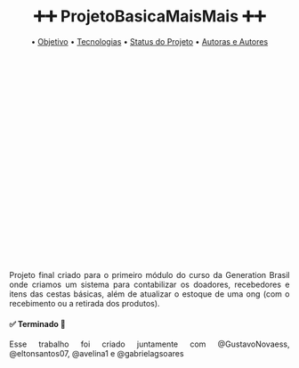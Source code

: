 <h1 align = "center"> ➕➕ ProjetoBasicaMaisMais ➕➕ </h1>

<p align="center">
 • <a href="#objetivo">Objetivo</a>
 • <a href="#tecnologias">Tecnologias</a> 
 • <a href="#status">Status do Projeto</a> •
 <a href="#autorxs">Autoras e Autores</a>
</p>
<br/><br/><br/><br/><br/><br/><br/><br/><br/><br/><br/><br/><br/><br/><br/><br/><br/><br/><br/><br/><br/><br/>
<p align="justify" href="objetivo"> Projeto final criado para o primeiro módulo do curso da Generation Brasil onde criamos um sistema para contabilizar os doadores, recebedores e itens das cestas básicas, além de atualizar o estoque de uma ong (com o recebimento ou a retirada dos produtos). </p>

<h4 align="justify"> 
	✅ Terminado 🚀
</h4>

<p align="justify">
Esse trabalho foi criado juntamente com @GustavoNovaess, @eltonsantos07, @avelina1 e @gabrielagsoares</p>
